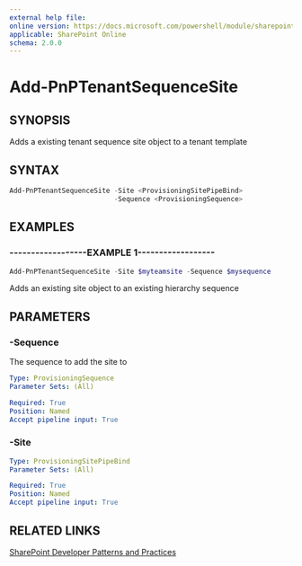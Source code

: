 ```yaml
---
external help file:
online version: https://docs.microsoft.com/powershell/module/sharepoint-pnp/add-pnptenantsequencesite
applicable: SharePoint Online
schema: 2.0.0
---
```

# Add-PnPTenantSequenceSite

## SYNOPSIS
Adds a existing tenant sequence site object to a tenant template

## SYNTAX

```powershell
Add-PnPTenantSequenceSite -Site <ProvisioningSitePipeBind>
                          -Sequence <ProvisioningSequence>
```

## EXAMPLES

### ------------------EXAMPLE 1------------------
```powershell
Add-PnPTenantSequenceSite -Site $myteamsite -Sequence $mysequence
```

Adds an existing site object to an existing hierarchy sequence

## PARAMETERS

### -Sequence
The sequence to add the site to

```yaml
Type: ProvisioningSequence
Parameter Sets: (All)

Required: True
Position: Named
Accept pipeline input: True
```

### -Site


```yaml
Type: ProvisioningSitePipeBind
Parameter Sets: (All)

Required: True
Position: Named
Accept pipeline input: True
```

## RELATED LINKS

[SharePoint Developer Patterns and Practices](https://aka.ms/sppnp)
